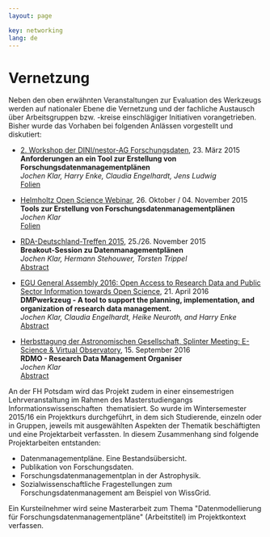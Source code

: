 ```yaml
---
layout: page

key: networking
lang: de
---
```


Vernetzung
==========

Neben den oben erwähnten Veranstaltungen zur Evaluation des Werkzeugs werden auf nationaler Ebene die Vernetzung und der fachliche Austausch über Arbeitsgruppen bzw. -kreise einschlägiger Initiativen vorangetrieben. Bisher wurde das Vorhaben bei folgenden Anlässen vorgestellt und diskutiert:

* [2. Workshop der DINI/nestor-AG Forschungsdaten](http://www.forschungsdaten.org/index.php/DINI-nestor-WS2), 23. März 2015  
**Anforderungen an ein Tool zur Erstellung von Forschungsdatenmanagementplänen**  
*Jochen Klar, Harry Enke, Claudia Engelhardt, Jens Ludwig*  
[Folien](http://www.forschungsdaten.org/images/2/27/07--klar--anforderungen-tool.pdf)

* [Helmholtz Open Science Webinar](http://oa.helmholtz.de/bewusstsein-schaerfen/workshops/webinare-zu-forschungsdaten.html), 26. Oktober / 04. November 2015  
**Tools zur Erstellung von Forschungsdatenmanagementplänen**  
*Jochen Klar*  
[Folien](http://oa.helmholtz.de/fileadmin/user_upload/redakteur/Workshops/helmholtz_datenwebinar30_klar.pdf)

* [RDA-Deutschland-Treffen 2015](http://oa.helmholtz.de/bewusstsein-schaerfen/workshops/rda-de-15.html), 25./26. November 2015  
**Breakout-Session zu Datenmanagementplänen**  
*Jochen Klar, Hermann Stehouwer, Torsten Trippel*  
[Abstract](http://oa.helmholtz.de/bewusstsein-schaerfen/workshops/rda-de-15/sessionabstracts.html#c3994)

* [EGU General Assembly 2016: Open Access to Research Data and Public Sector Information towards Open Science](http://oa.helmholtz.de/bewusstsein-schaerfen/workshops/rda-de-15.html), 21. April 2016  
**DMPwerkzeug - A tool to support the planning, implementation, and
organization of research data management.**  
*Jochen Klar, Claudia Engelhardt, Heike Neuroth, and Harry Enke*  
[Abstract](http://meetingorganizer.copernicus.org/EGU2016/EGU2016-16394.pdf)

* [Herbsttagung der Astronomischen Gesellschaft, Splinter Meeting: E-Science & Virtual Observatory](https://escience.aip.de/ag2016/), 15. September 2016  
**RDMO - Research Data Management Organiser**  
*Jochen Klar*  
[Abstract](https://www.ag2016.de/PDF/S5-63.pdf)

An der FH Potsdam wird das Projekt zudem in einer einsemestrigen Lehrveranstaltung im Rahmen des Masterstudiengangs Informationswissenschaften  thematisiert. So wurde im Wintersemester 2015/16 ein Projektkurs durchgeführt, in dem sich Studierende, einzeln oder in Gruppen, jeweils mit ausgewählten Aspekten der Thematik beschäftigten und eine Projektarbeit verfassten. In diesem Zusammenhang sind folgende Projektarbeiten entstanden:

* Datenmanagementpläne. Eine Bestandsübersicht.
* Publikation von Forschungsdaten.
* Forschungsdatenmanagementplan in der Astrophysik.
* Sozialwissenschaftliche Fragestellungen zum Forschungsdatenmanagement am Beispiel von WissGrid.

Ein Kursteilnehmer wird seine Masterarbeit zum Thema "Datenmodellierung für Forschungsdatenmanagementpläne" (Arbeitstitel) im Projektkontext verfassen.
